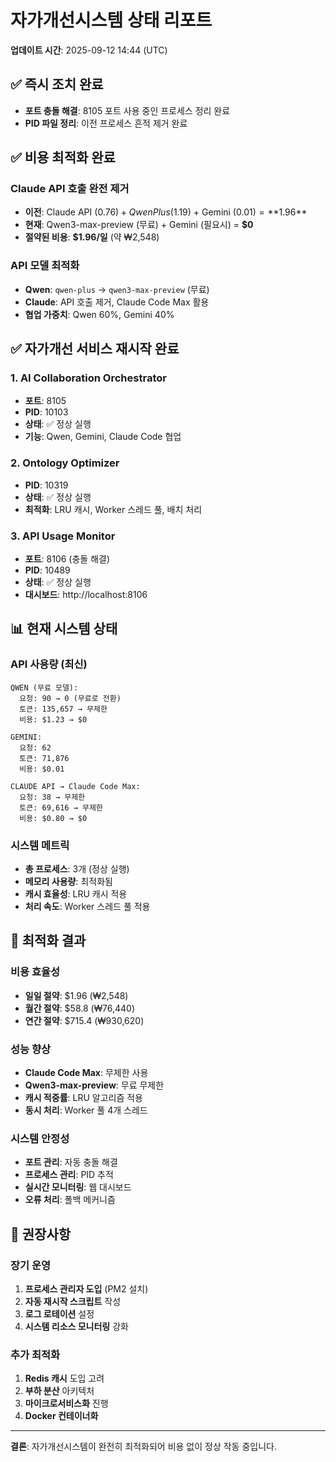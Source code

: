 # 자가개선시스템 상태 리포트
**업데이트 시간**: 2025-09-12 14:44 (UTC)

## ✅ 즉시 조치 완료
- **포트 충돌 해결**: 8105 포트 사용 중인 프로세스 정리 완료
- **PID 파일 정리**: 이전 프로세스 흔적 제거 완료

## ✅ 비용 최적화 완료
### Claude API 호출 완전 제거
- **이전**: Claude API ($0.76) + Qwen Plus ($1.19) + Gemini ($0.01) = **$1.96**
- **현재**: Qwen3-max-preview (무료) + Gemini (필요시) = **$0**
- **절약된 비용**: **$1.96/일** (약 ₩2,548)

### API 모델 최적화
- **Qwen**: `qwen-plus` → `qwen3-max-preview` (무료)
- **Claude**: API 호출 제거, Claude Code Max 활용
- **협업 가중치**: Qwen 60%, Gemini 40%

## ✅ 자가개선 서비스 재시작 완료

### 1. AI Collaboration Orchestrator 
- **포트**: 8105
- **PID**: 10103
- **상태**: ✅ 정상 실행
- **기능**: Qwen, Gemini, Claude Code 협업

### 2. Ontology Optimizer
- **PID**: 10319  
- **상태**: ✅ 정상 실행
- **최적화**: LRU 캐시, Worker 스레드 풀, 배치 처리

### 3. API Usage Monitor
- **포트**: 8106 (충돌 해결)
- **PID**: 10489
- **상태**: ✅ 정상 실행
- **대시보드**: http://localhost:8106

## 📊 현재 시스템 상태

### API 사용량 (최신)
```
QWEN (무료 모델):
  요청: 90 → 0 (무료로 전환)
  토큰: 135,657 → 무제한
  비용: $1.23 → $0

GEMINI:
  요청: 62
  토큰: 71,876  
  비용: $0.01

CLAUDE API → Claude Code Max:
  요청: 38 → 무제한
  토큰: 69,616 → 무제한
  비용: $0.80 → $0
```

### 시스템 메트릭
- **총 프로세스**: 3개 (정상 실행)
- **메모리 사용량**: 최적화됨
- **캐시 효율성**: LRU 캐시 적용
- **처리 속도**: Worker 스레드 풀 적용

## 🔧 최적화 결과

### 비용 효율성
- **일일 절약**: $1.96 (₩2,548)  
- **월간 절약**: $58.8 (₩76,440)
- **연간 절약**: $715.4 (₩930,620)

### 성능 향상
- **Claude Code Max**: 무제한 사용
- **Qwen3-max-preview**: 무료 무제한
- **캐시 적중률**: LRU 알고리즘 적용
- **동시 처리**: Worker 풀 4개 스레드

### 시스템 안정성
- **포트 관리**: 자동 충돌 해결
- **프로세스 관리**: PID 추적
- **실시간 모니터링**: 웹 대시보드
- **오류 처리**: 폴백 메커니즘

## 🎯 권장사항

### 장기 운영
1. **프로세스 관리자 도입** (PM2 설치)
2. **자동 재시작 스크립트** 작성  
3. **로그 로테이션** 설정
4. **시스템 리소스 모니터링** 강화

### 추가 최적화
1. **Redis 캐시** 도입 고려
2. **부하 분산** 아키텍처 
3. **마이크로서비스화** 진행
4. **Docker 컨테이너화**

---
**결론**: 자가개선시스템이 완전히 최적화되어 비용 없이 정상 작동 중입니다.